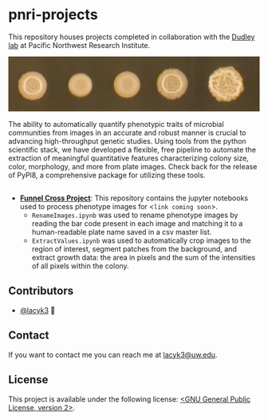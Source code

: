 # pnri-projects

This repository houses projects completed in collaboration with the [Dudley lab](https://www.pnri.org/research/labs/dudley-lab/) at Pacific Northwest Research Institute.

![Patches of yeast cells display diverse phenotypes.](yeastpic.png)

The ability to automatically quantify phenotypic traits of microbial communities from images in an accurate and robust manner is crucial to advancing high-throughput genetic studies. Using tools from the python scientific stack, we have developed a flexible, free pipeline to automate the extraction of meaningful quantitative features characterizing colony size, color, morphology, and more from plate images. Check back for the release of PyPl8, a comprehensive package for utilizing these tools.

##

* [**Funnel Cross Project**](https://github.com/lacyk3/pnri-projects/tree/Image-Analysis-Demos/Funnel%20Cross%20Project): This repository contains the jupyter notebooks used to process phenotype images for  <`link coming soon`>. 
  - `RenameImages.ipynb` was used to rename phenotype images by reading the bar code present in each image and matching it to a human-readable plate name saved in a csv master list.
  - `ExtractValues.ipynb` was used to automatically crop images to the region of interest, segment patches from the background, and extract growth data: the area in pixels and the sum of the intensities of all pixels within the colony. 



## Contributors

* [@lacyk3](https://github.com/lacyk3) 📖

## Contact

If you want to contact me you can reach me at <lacyk3@uw.edu>.

## License
<!--- If you're not sure which open license to use see https://choosealicense.com/--->

This project is available under the following license: [<GNU General Public License, version 2>](<http://www.gnu.org/licenses/old-licenses/gpl-2.0.html>). 
